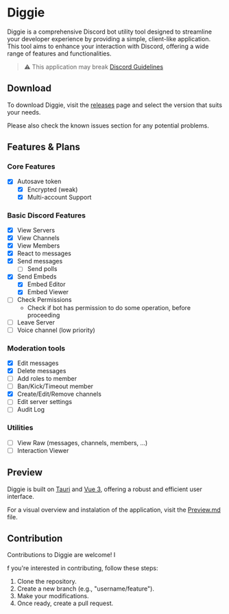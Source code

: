 # Diggie

Diggie is a comprehensive Discord bot utility tool designed to streamline your developer experience by providing a simple, client-like application. This tool aims to enhance your interaction with Discord, offering a wide range of features and functionalities.

> ⚠️ This application may break [Discord Guidelines](https://discord.com/safety/platform-manipulation-policy-explainer)

## Download

To download Diggie, visit the [releases](https://github.com/oxydien/diggie/releases) page and select the version that suits your needs. 

Please also check the known issues section for any potential problems.

## Features & Plans

### Core Features

- [x] Autosave token
  - [x] Encrypted (weak)
  - [x] Multi-account Support

### Basic Discord Features

- [x] View Servers
- [x] View Channels
- [x] View Members
- [x] React to messages
- [x] Send messages
  - [ ] Send polls
- [x] Send Embeds
  - [x] Embed Editor
  - [x] Embed Viewer
- [ ] Check Permissions
  - Check if bot has permission to do some operation, before proceeding
- [ ] Leave Server
- [ ] Voice channel (low priority)

### Moderation tools

- [x] Edit messages
- [x] Delete messages
- [ ] Add roles to member
- [ ] Ban/Kick/Timeout member
- [x] Create/Edit/Remove channels
- [ ] Edit server settings
- [ ] Audit Log

### Utilities

- [ ] View Raw (messages, channels, members, ...)
- [ ] Interaction Viewer

## Preview

Diggie is built on [Tauri](https://beta.tauri.app/) and [Vue 3](https://vuejs.org/), offering a robust and efficient user interface.

For a visual overview and instalation of the application, visit the [Preview.md](/Preview.md) file.

## Contribution

Contributions to Diggie are welcome! I

f you're interested in contributing, follow these steps:
1. Clone the repository.
2. Create a new branch (e.g., "username/feature").
3. Make your modifications.
4. Once ready, create a pull request.
